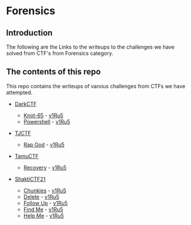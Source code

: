 # Forensics

## Introduction

The following are the Links to the writeups to the challenges we have solved from CTF's from Forensics category.

## The contents of this repo 

This repo contains the writeups of varoius challenges from CTFs we have attempted.

- [DarkCTF](https://ctftime.org/event/1118)
    - [Knot-65](../DarkCTF/Knot-65/Knot/) - [v1Ru5](https://twitter.com/SrideviKrishn16)
    - [Powershell](../DarkCTF/Powershell/Powershell/) - [v1Ru5](https://twitter.com/SrideviKrishn16)

- [TJCTF](https://ctftime.org/event/928)
    - [Rap God](../TJCTF/RAP/Rap/) - [v1Ru5](https://twitter.com/SrideviKrishn16)

- [TamuCTF](https://ctftime.org/event/1320)
    - [Recovery](../TamuCTF/Recovery/Recovery/) - [v1Ru5](https://twitter.com/SrideviKrishn16)

- [ShaktiCTF21](https://ctftime.org/event/1251)
    - [Chunkies](../ShaktiCTF21/chunkies/) - [v1Ru5](https://twitter.com/SrideviKrishn16)
    - [Delete](../ShaktiCTF21/delete/) - [v1Ru5](https://twitter.com/SrideviKrishn16)
    - [Follow Up](../ShaktiCTF21/follow/) - [v1Ru5](https://twitter.com/SrideviKrishn16)
    - [Find Me](../ShaktiCTF21/find/)   - [v1Ru5](https://twitter.com/SrideviKrishn16)
    - [Help Me](../ShaktiCTF21/help/)  - [v1Ru5](https://twitter.com/SrideviKrishn16)








